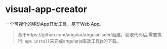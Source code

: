# visual-app-creator
一个可视化的移动App开发工具，基于Web App。

> 基于https://github.com/angular/angular-seed而建。获取代码后,需要执行:
`npm install`来完成angularjs库及工具js的下载。

